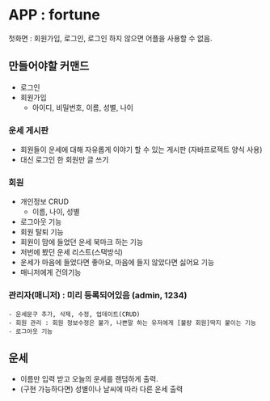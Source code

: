# APP : fortune

첫화면 : 회원가입, 로그인, 로그인 하지 않으면 어플을 사용할 수 없음.

## 만들어야할 커맨드

- 로그인
- 회원가입
  - 아이디, 비밀번호, 이름, 성별, 나이

### 운세 게시판

- 회원들이 운세에 대해 자유롭게 이야기 할 수 있는 게시판 (자바프로젝트 양식 사용)
- 대신 로그인 한 회원만 글 쓰기

### 회원 

- 개인정보 CRUD
  - 이름, 나이, 성별
- 로그아웃 기능
- 회원 탈퇴 기능
- 회원이 맘에 들었던 운세 북마크 하는 기능
- 저번에 봤던 운세 리스트(스택방식)
- 운세가 마음에 들었다면 좋아요, 마음에 들지 않았다면 싫어요 기능
- 매니저에게 건의기능

### 관리자(매니저) : 미리 등록되어있음 (admin, 1234)

	- 운세문구 추가, 삭제, 수정, 업데이트(CRUD)
	- 회원 관리 : 회원 정보수정은 불가, 나쁜말 하는 유저에게 [불량 회원]딱지 붙이는 기능
	- 로그아웃 기능



## 운세

- 이름만 입력 받고 오늘의 운세를 랜덤하게 출력. 
- (구현 가능하다면) 성별이나 날씨에 따라 다른 운세 출력